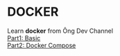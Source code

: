 # DOCKER  
Learn **docker** from Ông Dev Channel  
[Part1: Basic](https://www.youtube.com/watch?v=bxrc1otsKIM)  
[Part2: Docker Compose](https://www.youtube.com/watch?v=6eJM6ArdzjA)  
